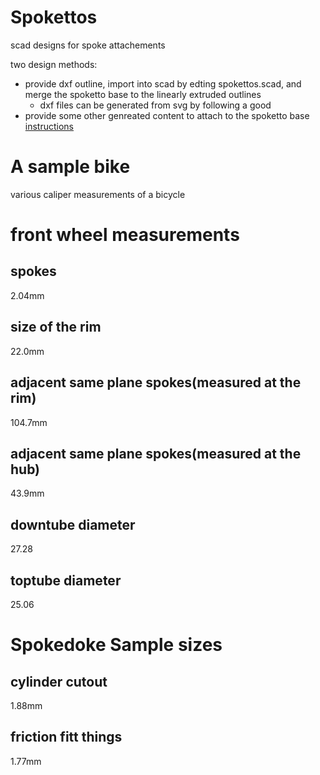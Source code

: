 Spokettos
=========
scad designs for spoke attachements

two design methods:
- provide dxf outline, import into scad by edting spokettos.scad, and merge the
spoketto base to the linearly extruded outlines 
  - dxf files can be generated from svg by following a good
- provide some other genreated content to attach to the spoketto base
[instructions](http://repraprip.blogspot.com/2011/05/inkscape-to-openscad-dxf-tutorial.html)


A sample bike
=============

various caliper measurements of a bicycle 

front wheel measurements
========================
spokes
------
2.04mm

size of the rim
---------------
22.0mm

adjacent same plane spokes(measured at the rim)
-----------------------------------------------
104.7mm

adjacent same plane spokes(measured at the hub)
-----------------------------------------------
43.9mm

downtube diameter
-----------------
27.28

toptube diameter
----------------
25.06


Spokedoke Sample sizes
======================

cylinder cutout
---------------
1.88mm 

friction fitt things
--------------------
1.77mm


